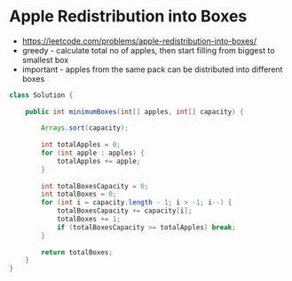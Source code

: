 # Apple Redistribution into Boxes

- https://leetcode.com/problems/apple-redistribution-into-boxes/
- greedy - calculate total no of apples, then start filling from biggest to smallest box
- important - apples from the same pack can be distributed into different boxes

```java
class Solution {
    
    public int minimumBoxes(int[] apples, int[] capacity) {
        
        Arrays.sort(capacity);
        
        int totalApples = 0;
        for (int apple : apples) {
            totalApples += apple;
        }
        
        int totalBoxesCapacity = 0;
        int totalBoxes = 0;
        for (int i = capacity.length - 1; i > -1; i--) {
            totalBoxesCapacity += capacity[i];
            totalBoxes += 1;
            if (totalBoxesCapacity >= totalApples) break;
        }
        
        return totalBoxes;
    }
}
```
